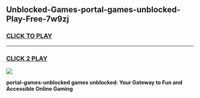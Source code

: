 
## Unblocked-Games-portal-games-unblocked-Play-Free-7w9zj
<h3>
<a href="https://premium76.site?title=portal-games-unblocked&ref=20M">CLICK TO PLAY</a></h3>
<hr>

<h3>
<a href="https://premium76.site?title=portal-games-unblocked&ref=20M">CLICK 2 PLAY</a>
  
</h3>

<a href="https://premium76.site?title=portal-games-unblocked&ref=19M"><img src="https://clearcache.store/games.png"></a>


**portal-games-unblocked games unblocked: Your Gateway to Fun and Accessible Online Gaming**
